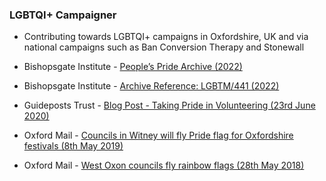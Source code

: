 ### LGBTQI+ Campaigner
-	Contributing towards LGBTQI+ campaigns in Oxfordshire, UK and via national campaigns such as Ban Conversion Therapy and Stonewall

- Bishopsgate Institute - 
[People’s Pride Archive (2022)](https://www.bishopsgate.org.uk/peoples-pride-archive)

- Bishopsgate Institute - 
[Archive Reference: LGBTM/441 (2022)](https://www.bishopsgate.org.uk/archives)

- Guideposts Trust - 
[Blog Post - Taking Pride in Volunteering (23rd June 2020)](https://guideposts.org.uk/2020/06/volunteering-at-guideposts-and-promoting-mental-health-lgbt-awareness/)

- Oxford Mail - 
[Councils in Witney will fly Pride flag for Oxfordshire festivals (8th May 2019)](https://www.oxfordmail.co.uk/news/17625366.councils-witney-will-fly-pride-flag-oxfordshire-festivals/)

- Oxford Mail - 
[West Oxon councils fly rainbow flags (28th May 2018)](https://www.oxfordmail.co.uk/news/news_bites/16253839.west-oxon-councils-fly-rainbow-flags/)
